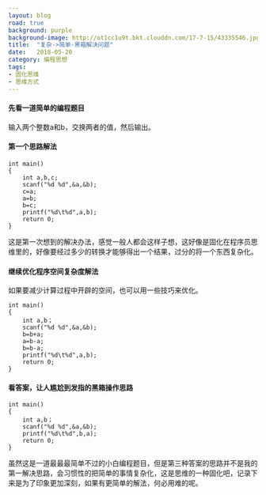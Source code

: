 ```yaml
---
layout: blog
road: true
background: purple
background-image: http://ot1cc1u9t.bkt.clouddn.com/17-7-15/43335546.jpg
title:  "复杂->简单-黑箱解决问题"
date:   2018-05-20
category: 编程思想
tags:
- 固化思维
- 思维方式
---
```

 
  
#### 先看一道简单的编程题目
输入两个整数a和b，交换两者的值，然后输出。

#### 第一个思路解法

```
int main()
{
    int a,b,c;
    scanf("%d %d",&a,&b);
    c=a;
    a=b;
    b=c;
    printf("%d\t%d",a,b);
    return 0;
}
```
这是第一次想到的解决办法，感觉一般人都会这样子想，这好像是固化在程序员思维里的，好像要经过多少的转换才能够得出一个结果，过分的将一个东西复杂化。

#### 继续优化程序空间复杂度解法
如果要减少计算过程中开辟的空间，也可以用一些技巧来优化。
```
int main()
{
    int a,b；
    scanf("%d %d",&a,&b);
    b=b+a;
    a=b-a;
    b=b-a;
    printf("%d\t%d",a,b);
    return 0;
}
```

#### 看答案，让人尴尬到发指的黑箱操作思路
```
int main()
{
    int a,b；
    scanf("%d %d",&a,&b);
    printf("%d\t%d",b,a);
    return 0;
}
```
虽然这是一道最最最简单不过的小白编程题目，但是第三种答案的思路并不是我的第一解决思路，会习惯性的把简单的事情复杂化，这是思维的一种固化吧，记录下来是为了印象更加深刻，如果有更简单的解法，何必用难的呢。


